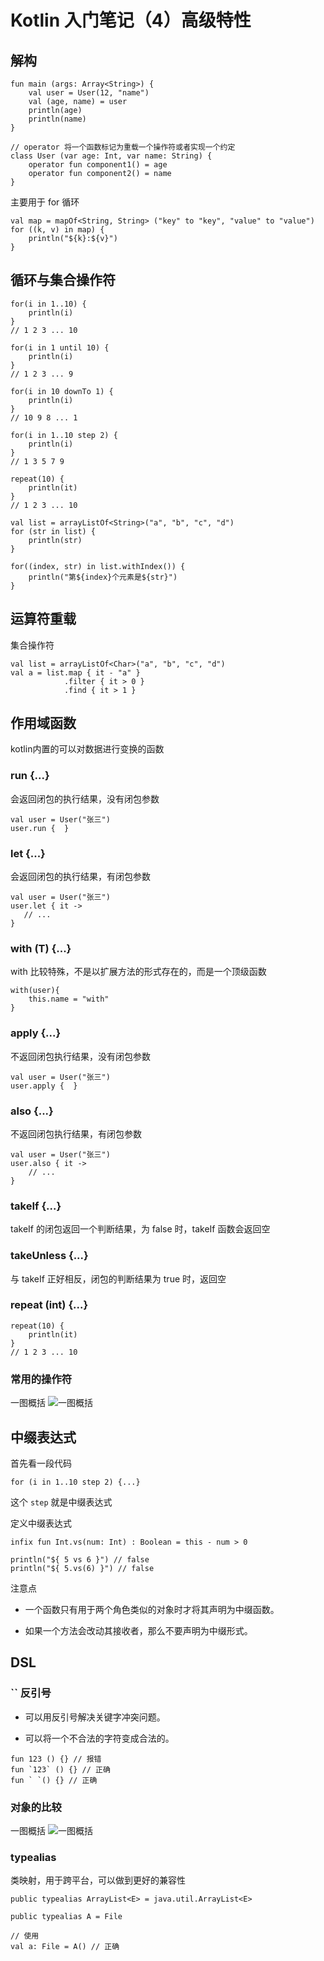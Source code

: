 
# Kotlin 入门笔记（4）高级特性


## 解构

```
fun main (args: Array<String>) {
    val user = User(12, "name")
    val (age, name) = user
    println(age)
    println(name)
}

// operator 将一个函数标记为重载一个操作符或者实现一个约定
class User (var age: Int, var name: String) {
    operator fun component1() = age
    operator fun component2() = name
}
```

主要用于 for 循环
```
val map = mapOf<String, String> ("key" to "key", "value" to "value")
for ((k, v) in map) {
    println("${k}:${v}")
}
```


## 循环与集合操作符

```
for(i in 1..10) {
    println(i)
}
// 1 2 3 ... 10

for(i in 1 until 10) {
    println(i)
}
// 1 2 3 ... 9

for(i in 10 downTo 1) {
    println(i)
}
// 10 9 8 ... 1

for(i in 1..10 step 2) {
    println(i)
}
// 1 3 5 7 9

repeat(10) {
    println(it)
}
// 1 2 3 ... 10
```

```
val list = arrayListOf<String>("a", "b", "c", "d")
for (str in list) {
    println(str)
}

for((index, str) in list.withIndex()) {
    println("第${index}个元素是${str}")
}
```


## 运算符重载

集合操作符
```
val list = arrayListOf<Char>("a", "b", "c", "d")
val a = list.map { it - "a" }
            .filter { it > 0 }
            .find { it > 1 }
```


## 作用域函数

kotlin内置的可以对数据进行变换的函数

### run {...}
会返回闭包的执行结果，没有闭包参数
```
val user = User("张三")
user.run {  }
```

### let {...}
会返回闭包的执行结果，有闭包参数
```
val user = User("张三")
user.let { it ->
   // ...
}
```

### with (T) {...}
with 比较特殊，不是以扩展方法的形式存在的，而是一个顶级函数
```
with(user){
    this.name = "with"
}
```

### apply {...}
不返回闭包执行结果，没有闭包参数
```
val user = User("张三")
user.apply {  }
```

### also {...}
不返回闭包执行结果，有闭包参数
```
val user = User("张三")
user.also { it -> 
    // ...
}
```

### takeIf {...}
takeIf 的闭包返回一个判断结果，为 false 时，takeIf 函数会返回空

### takeUnless {...}
与 takeIf 正好相反，闭包的判断结果为 true 时，返回空

### repeat (int) {...}
```
repeat(10) {
    println(it)
}
// 1 2 3 ... 10
```

### 常用的操作符

一图概括
![一图概括](images/WX20200708-220621@2x.png)

## 中缀表达式

首先看一段代码
```
for (i in 1..10 step 2) {...}
```
这个 <code>step</code> 就是中缀表达式


定义中缀表达式
```
infix fun Int.vs(num: Int) : Boolean = this - num > 0

println("${ 5 vs 6 }") // false
println("${ 5.vs(6) }") // false
```

注意点

+ 一个函数只有用于两个角色类似的对象时才将其声明为中缀函数。

+ 如果一个方法会改动其接收者，那么不要声明为中缀形式。 

## DSL

### `` 反引号

+ 可以用反引号解决关键字冲突问题。

+ 可以将一个不合法的字符变成合法的。
```
fun 123 () {} // 报错
fun `123` () {} // 正确
fun ` `() {} // 正确
```

### 对象的比较

一图概括
![一图概括](images/WX20200708-222941@2x.png)


### typealias

类映射，用于跨平台，可以做到更好的兼容性

```
public typealias ArrayList<E> = java.util.ArrayList<E>

public typealias A = File

// 使用
val a: File = A() // 正确
```



